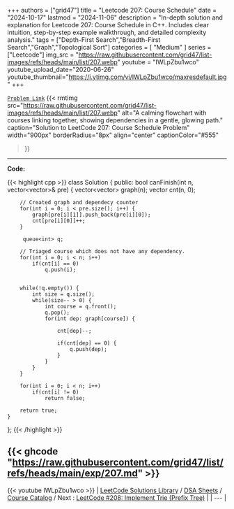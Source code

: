 
+++
authors = ["grid47"]
title = "Leetcode 207: Course Schedule"
date = "2024-10-17"
lastmod = "2024-11-06"
description = "In-depth solution and explanation for Leetcode 207: Course Schedule in C++. Includes clear intuition, step-by-step example walkthrough, and detailed complexity analysis."
tags = ["Depth-First Search","Breadth-First Search","Graph","Topological Sort"]
categories = [
    "Medium"
]
series = ["Leetcode"]
img_src = "https://raw.githubusercontent.com/grid47/list-images/refs/heads/main/list/207.webp"
youtube = "IWLpZbu1wco"
youtube_upload_date="2020-06-26"
youtube_thumbnail="https://i.ytimg.com/vi/IWLpZbu1wco/maxresdefault.jpg"
+++



[`Problem Link`](https://leetcode.com/problems/course-schedule/description/)
{{< rmtimg 
    src="https://raw.githubusercontent.com/grid47/list-images/refs/heads/main/list/207.webp" 
    alt="A calming flowchart with courses linking together, showing dependencies in a gentle, glowing path."
    caption="Solution to LeetCode 207: Course Schedule Problem"
    width="900px"
    borderRadius="8px"
    align="center" 
    captionColor="#555"
>}}
---
**Code:**

{{< highlight cpp >}}
class Solution {
public:
    bool canFinish(int n, vector<vector<int>>& pre) {
        vector<vector<int>> graph(n);
        vector<int> cnt(n, 0);

        // Created graph and dependecy counter
        for(int i = 0; i < pre.size(); i++) {
            graph[pre[i][1]].push_back(pre[i][0]);
            cnt[pre[i][0]]++;
        }

         queue<int> q;

        // Triaged course which does not have any dependency.
        for(int i = 0; i < n; i++)
            if(cnt[i] == 0)
                q.push(i);
       

        while(!q.empty()) {
            int size = q.size();
            while(size-- > 0) {
                int course = q.front();
                q.pop();
                for(int dep: graph[course]) {

                    cnt[dep]--;

                    if(cnt[dep] == 0) {
                        q.push(dep);
                    }
                }                
            }
        }

        for(int i = 0; i < n; i++)
            if(cnt[i] != 0)
                return false;   

        return true;
    }
};
{{< /highlight >}}

{{< ghcode "https://raw.githubusercontent.com/grid47/list/refs/heads/main/exp/207.md" >}}
---
{{< youtube IWLpZbu1wco >}}
| [LeetCode Solutions Library](https://grid47.xyz/leetcode/) / [DSA Sheets](https://grid47.xyz/sheets/) / [Course Catalog](https://grid47.xyz/courses/) / Next : [LeetCode #208: Implement Trie (Prefix Tree)](https://grid47.xyz/leetcode/solution-208-implement-trie-prefix-tree/) |
| --- |

